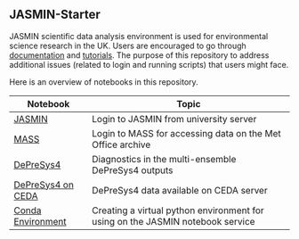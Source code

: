 ## JASMIN-Starter

JASMIN scientific data analysis environment is used for environmental science research in the UK. Users are encouraged to go through [documentation](https://help.jasmin.ac.uk) and [tutorials](https://github.com/cedadev/jasmin-workshop). The purpose of this repository to address additional issues (related to login and running scripts) that users might face.  

Here is an overview of notebooks in this repository.

| Notebook | Topic |
| --- | --- |
| [JASMIN](./Docs/01_Login_JASMIN.ipynb) | Login to JASMIN from university server |
| [MASS](./Docs/02_MASS_Login_Data_Access.ipynb) | Login to MASS for accessing data on the Met Office archive |
| [DePreSys4](./Docs/03_DePreSys4_Data.ipynb) | Diagnostics in the multi-ensemble DePreSys4 outputs |
| [DePreSys4 on CEDA](./Docs/04_DePreSys4_CEDA.ipynb) | DePreSys4 data available on CEDA server | 
| [Conda Environment](./Docs/05_Conda_Environment.ipynb) | Creating a virtual python environment for using on the JASMIN notebook service |
